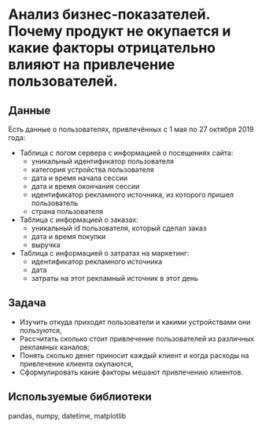 # Анализ бизнес-показателей. Почему продукт не окупается и какие факторы отрицательно влияют на привлечение пользователей.

## Данные

Есть данные о пользователях, привлечённых с 1 мая по 27 октября 2019 года:
- Таблица с логом сервера с информацией о посещениях сайта:
    - уникальный идентификатор пользователя
    - категория устройства пользователя
    - дата и время начала сессии
    - дата и время окончания сессии
    - идентификатор рекламного источника, из которого пришел пользователь
    - страна пользователя
- Таблица с информацией о заказах:
    - уникальный id пользователя, который сделал заказ
    - дата и время покупки
    - выручка
- Таблица с информацией о затратах на маркетинг:
    - идентификатор рекламного источника
    - дата
    - затраты на этот рекламный источник в этот день

## Задача

- Изучить откуда приходят пользователи и какими устройствами они пользуются,
- Рассчитать сколько стоит привлечение пользователей из различных рекламных каналов;
- Понять сколько денег приносит каждый клиент и когда расходы на привлечение клиента окупаются,
- Сформулировать какие факторы мешают привлечению клиентов.

## Используемые библиотеки

pandas, numpy, datetime, matplotlib

